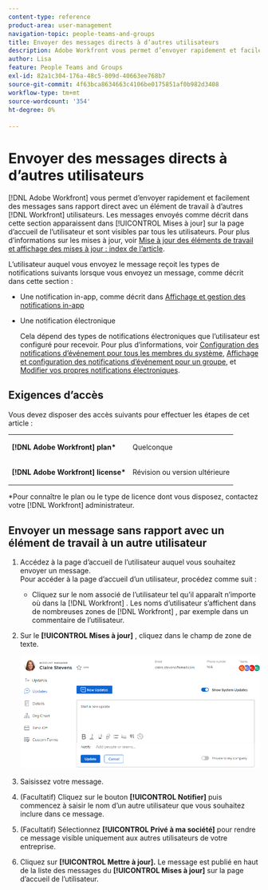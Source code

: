 ```yaml
---
content-type: reference
product-area: user-management
navigation-topic: people-teams-and-groups
title: Envoyer des messages directs à d’autres utilisateurs
description: Adobe Workfront vous permet d’envoyer rapidement et facilement des messages sans rapport direct avec un élément de travail à d’autres utilisateurs de Workfront.
author: Lisa
feature: People Teams and Groups
exl-id: 82a1c304-176a-48c5-809d-40663ee768b7
source-git-commit: 4f63bca8634663c4106be0175851af0b982d3408
workflow-type: tm+mt
source-wordcount: '354'
ht-degree: 0%

---
```


# Envoyer des messages directs à d’autres utilisateurs

[!DNL Adobe Workfront] vous permet d’envoyer rapidement et facilement des messages sans rapport direct avec un élément de travail à d’autres [!DNL Workfront] utilisateurs. Les messages envoyés comme décrit dans cette section apparaissent dans [!UICONTROL Mises à jour] sur la page d’accueil de l’utilisateur et sont visibles par tous les utilisateurs. Pour plus d’informations sur les mises à jour, voir [Mise à jour des éléments de travail et affichage des mises à jour : index de l’article](../../workfront-basics/updating-work-items-and-viewing-updates/update-work-items-and-view-updates.md).

L’utilisateur auquel vous envoyez le message reçoit les types de notifications suivants lorsque vous envoyez un message, comme décrit dans cette section :

* Une notification in-app, comme décrit dans [Affichage et gestion des notifications in-app](../../workfront-basics/using-notifications/view-and-manage-in-app-notifications.md)
* Une notification électronique

  Cela dépend des types de notifications électroniques que l’utilisateur est configuré pour recevoir. Pour plus d’informations, voir [Configuration des notifications d’événement pour tous les membres du système](../../administration-and-setup/manage-workfront/emails/configure-event-notifications-for-everyone-in-the-system.md), [Affichage et configuration des notifications d’événement pour un groupe](../../administration-and-setup/manage-groups/create-and-manage-groups/view-and-configure-event-notifications-group.md), et [Modifier vos propres notifications électroniques](../../workfront-basics/using-notifications/activate-or-deactivate-your-own-event-notifications.md).

## Exigences d’accès

Vous devez disposer des accès suivants pour effectuer les étapes de cet article :

<table style="table-layout:auto"> 
 <col> 
 </col> 
 <col> 
 </col> 
 <tbody> 
  <tr> 
   <td role="rowheader"><strong>[!DNL Adobe Workfront] plan*</strong></td> 
   <td> <p>Quelconque</p> </td> 
  </tr> 
  <tr> 
   <td role="rowheader"><strong>[!DNL Adobe Workfront] license*</strong></td> 
   <td> <p>Révision ou version ultérieure</p> </td> 
  </tr> 
 </tbody> 
</table>

&#42;Pour connaître le plan ou le type de licence dont vous disposez, contactez votre [!DNL Workfront] administrateur.

## Envoyer un message sans rapport avec un élément de travail à un autre utilisateur

1. Accédez à la page d’accueil de l’utilisateur auquel vous souhaitez envoyer un message.\
   Pour accéder à la page d’accueil d’un utilisateur, procédez comme suit :

   * Cliquez sur le nom associé de l’utilisateur tel qu’il apparaît n’importe où dans la [!DNL Workfront] . Les noms d’utilisateur s’affichent dans de nombreuses zones de [!DNL Workfront] , par exemple dans un commentaire de l’utilisateur.

1. Sur le **[!UICONTROL Mises à jour]** , cliquez dans le champ de zone de texte.

   ![Envoyer un message à l’utilisateur [!UICONTROL Mises à jour] tab](assets/message-user-NWE.png)

1. Saisissez votre message.
1. (Facultatif) Cliquez sur le bouton **[!UICONTROL Notifier]** puis commencez à saisir le nom d’un autre utilisateur que vous souhaitez inclure dans ce message.

1. (Facultatif) Sélectionnez **[!UICONTROL Privé à ma société]** pour rendre ce message visible uniquement aux autres utilisateurs de votre entreprise.

1. Cliquez sur **[!UICONTROL Mettre à jour].**
Le message est publié en haut de la liste des messages du **[!UICONTROL Mises à jour]** sur la page d’accueil de l’utilisateur.
